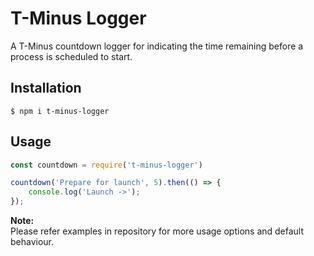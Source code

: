 # T-Minus Logger
A T-Minus countdown logger for indicating the time remaining before a process is scheduled to start.

## Installation
```shell
$ npm i t-minus-logger
```

## Usage
```js
const countdown = require('t-minus-logger')

countdown('Prepare for launch', 5).then(() => {
    console.log('Launch ->');
});
```

**Note:**<br>
Please refer examples in repository for more usage options and default behaviour.